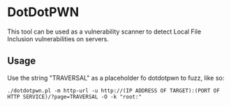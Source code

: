 # DotDotPWN
This tool can be used as a vulnerability scanner to detect Local File Inclusion vulnerabilities on servers.
## Usage
Use the string "TRAVERSAL" as a placeholder fo dotdotpwn to fuzz, like so:
```
./dotdotpwn.pl -m http-url -u http://(IP ADDRESS OF TARGET):(PORT OF HTTP SERVICE)/?page=TRAVERSAL -O -k "root:" 
```
